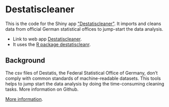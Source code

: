 # Destatiscleaner

This is the code for the Shiny app ["Destatiscleaner"](). It imports and cleans data from official German statistical offices to jump-start the data analysis.

* Link to web app [Destatiscleaner](https://apps.katharinabrunner.de/destatiscleaner).
* It uses the [R package destatiscleanr](https://github.com/cutterkom/destatiscleanr).

## Background

The csv files of Destatis, the Federal Statistical Office of Germany, don’t comply with common standards of machine-readable datasets. This tools helps to jump start the data analysis by doing the time-consuming cleaning tasks. More information on Github.

[More information](https://github.com/cutterkom/destatiscleanr).
